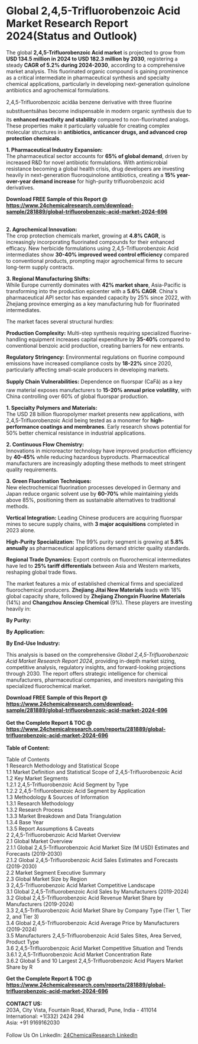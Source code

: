 <h1>Global 2,4,5-Trifluorobenzoic Acid Market Research Report 2024(Status and Outlook)</h1><p>The global <strong>2,4,5-Trifluorobenzoic Acid market</strong> is projected to grow from <strong>USD 134.5 million in 2024 to USD 182.3 million by 2030</strong>, registering a steady <strong>CAGR of 5.2% during 2024-2030</strong>, according to a comprehensive market analysis. This fluorinated organic compound is gaining prominence as a critical intermediate in pharmaceutical synthesis and specialty chemical applications, particularly in developing next-generation quinolone antibiotics and agrochemical formulations.</p><p>2,4,5-Trifluorobenzoic acidâa benzene derivative with three fluorine substituentsâhas become indispensable in modern organic synthesis due to its <strong>enhanced reactivity and stability</strong> compared to non-fluorinated analogs. These properties make it particularly valuable for creating complex molecular structures in <strong>antibiotics, anticancer drugs, and advanced crop protection chemicals</strong>.</p><p><strong>1. Pharmaceutical Industry Expansion:</strong><br>
The pharmaceutical sector accounts for <strong>65% of global demand</strong>, driven by increased R&amp;D for novel antibiotic formulations. With antimicrobial resistance becoming a global health crisis, drug developers are investing heavily in next-generation fluoroquinolone antibiotics, creating a <strong>15% year-over-year demand increase</strong> for high-purity trifluorobenzoic acid derivatives.</p><div><b>Download FREE Sample of this Report @ 
            <a href="https://www.24chemicalresearch.com/download-sample/281889/global-trifluorobenzoic-acid-market-2024-696">
            https://www.24chemicalresearch.com/download-sample/281889/global-trifluorobenzoic-acid-market-2024-696</a></b></div><br><p><strong>2. Agrochemical Innovation:</strong><br>
The crop protection chemicals market, growing at <strong>4.8% CAGR</strong>, is increasingly incorporating fluorinated compounds for their enhanced efficacy. New herbicide formulations using 2,4,5-Trifluorobenzoic Acid intermediates show <strong>30-40% improved weed control efficiency</strong> compared to conventional products, prompting major agrochemical firms to secure long-term supply contracts.</p><p><strong>3. Regional Manufacturing Shifts:</strong><br>
While Europe currently dominates with <strong>42% market share</strong>, Asia-Pacific is transforming into the production epicenter with a <strong>5.6% CAGR</strong>. China's pharmaceutical API sector has expanded capacity by 25% since 2022, with Zhejiang province emerging as a key manufacturing hub for fluorinated intermediates.</p><p>The market faces several structural hurdles:</p><p><strong>Production Complexity:</strong> Multi-step synthesis requiring specialized fluorine-handling equipment increases capital expenditure by <strong>35-40%</strong> compared to conventional benzoic acid production, creating barriers for new entrants.</p><p><strong>Regulatory Stringency:</strong> Environmental regulations on fluorine compound emissions have increased compliance costs by <strong>18-22%</strong> since 2020, particularly affecting small-scale producers in developing markets.</p><p><strong>Supply Chain Vulnerabilities:</strong> Dependence on fluorspar (CaFâ) as a key raw material exposes manufacturers to <strong>15-20% annual price volatility</strong>, with China controlling over 60% of global fluorspar production.</p><p><strong>1. Specialty Polymers and Materials:</strong><br>
The USD 28 billion fluoropolymer market presents new applications, with 2,4,5-Trifluorobenzoic Acid being tested as a monomer for <strong>high-performance coatings and membranes</strong>. Early research shows potential for 50% better chemical resistance in industrial applications.</p><p><strong>2. Continuous Flow Chemistry:</strong><br>
Innovations in microreactor technology have improved production efficiency by <strong>40-45%</strong> while reducing hazardous byproducts. Pharmaceutical manufacturers are increasingly adopting these methods to meet stringent quality requirements.</p><p><strong>3. Green Fluorination Techniques:</strong><br>
New electrochemical fluorination processes developed in Germany and Japan reduce organic solvent use by <strong>60-70%</strong> while maintaining yields above 85%, positioning them as sustainable alternatives to traditional methods.</p><p><strong>Vertical Integration:</strong> Leading Chinese producers are acquiring fluorspar mines to secure supply chains, with <strong>3 major acquisitions</strong> completed in 2023 alone.</p><p><strong>High-Purity Specialization:</strong> The 99% purity segment is growing at <strong>5.8% annually</strong> as pharmaceutical applications demand stricter quality standards.</p><p><strong>Regional Trade Dynamics:</strong> Export controls on fluorochemical intermediates have led to <strong>25% tariff differentials</strong> between Asia and Western markets, reshaping global trade flows.</p><p>The market features a mix of established chemical firms and specialized fluorochemical producers. <strong>Zhejiang Jitai New Materials</strong> leads with 18% global capacity share, followed by <strong>Zhejiang Zhongxin Fluorine Materials</strong> (14%) and <strong>Changzhou Ansciep Chemical</strong> (9%). These players are investing heavily in:</p><p><strong>By Purity:</strong></p><p><strong>By Application:</strong></p><p><strong>By End-Use Industry:</strong></p><p>This analysis is based on the comprehensive <em>Global 2,4,5-Trifluorobenzoic Acid Market Research Report 2024</em>, providing in-depth market sizing, competitive analysis, regulatory insights, and forward-looking projections through 2030. The report offers strategic intelligence for chemical manufacturers, pharmaceutical companies, and investors navigating this specialized fluorochemical market.</p><div><b>Download FREE Sample of this Report @ 
            <a href="https://www.24chemicalresearch.com/download-sample/281889/global-trifluorobenzoic-acid-market-2024-696">
            https://www.24chemicalresearch.com/download-sample/281889/global-trifluorobenzoic-acid-market-2024-696</a></b></div><br><div><b>Get the Complete Report & TOC @ 
            <a href="https://www.24chemicalresearch.com/reports/281889/global-trifluorobenzoic-acid-market-2024-696">
            https://www.24chemicalresearch.com/reports/281889/global-trifluorobenzoic-acid-market-2024-696</a></b></div><br>
            <b>Table of Content:</b><p>Table of Contents<br />
 1 Research Methodology and Statistical Scope<br />
 1.1 Market Definition and Statistical Scope of 2,4,5-Trifluorobenzoic Acid<br />
 1.2 Key Market Segments<br />
 1.2.1 2,4,5-Trifluorobenzoic Acid Segment by Type<br />
 1.2.2 2,4,5-Trifluorobenzoic Acid Segment by Application<br />
 1.3 Methodology & Sources of Information<br />
 1.3.1 Research Methodology<br />
 1.3.2 Research Process<br />
 1.3.3 Market Breakdown and Data Triangulation<br />
 1.3.4 Base Year<br />
 1.3.5 Report Assumptions & Caveats<br />
 2 2,4,5-Trifluorobenzoic Acid Market Overview<br />
 2.1 Global Market Overview<br />
 2.1.1 Global 2,4,5-Trifluorobenzoic Acid Market Size (M USD) Estimates and Forecasts (2019-2030)<br />
 2.1.2 Global 2,4,5-Trifluorobenzoic Acid Sales Estimates and Forecasts (2019-2030)<br />
 2.2 Market Segment Executive Summary<br />
 2.3 Global Market Size by Region<br />
 3 2,4,5-Trifluorobenzoic Acid Market Competitive Landscape<br />
 3.1 Global 2,4,5-Trifluorobenzoic Acid Sales by Manufacturers (2019-2024)<br />
 3.2 Global 2,4,5-Trifluorobenzoic Acid Revenue Market Share by Manufacturers (2019-2024)<br />
 3.3 2,4,5-Trifluorobenzoic Acid Market Share by Company Type (Tier 1, Tier 2, and Tier 3)<br />
 3.4 Global 2,4,5-Trifluorobenzoic Acid Average Price by Manufacturers (2019-2024)<br />
 3.5 Manufacturers 2,4,5-Trifluorobenzoic Acid Sales Sites, Area Served, Product Type<br />
 3.6 2,4,5-Trifluorobenzoic Acid Market Competitive Situation and Trends<br />
 3.6.1 2,4,5-Trifluorobenzoic Acid Market Concentration Rate<br />
 3.6.2 Global 5 and 10 Largest 2,4,5-Trifluorobenzoic Acid Players Market Share by R</p><div><b>Get the Complete Report & TOC @ 
            <a href="https://www.24chemicalresearch.com/reports/281889/global-trifluorobenzoic-acid-market-2024-696">
            https://www.24chemicalresearch.com/reports/281889/global-trifluorobenzoic-acid-market-2024-696</a></b></div><br><b>CONTACT US:</b><br>
            203A, City Vista, Fountain Road, Kharadi, Pune, India - 411014<br>
            International: +1(332) 2424 294<br>
            Asia: +91 9169162030 <br><br>
            Follow Us On LinkedIn: <a href="https://www.linkedin.com/company/24chemicalresearch/">24ChemicalResearch LinkedIn</a>